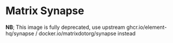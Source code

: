 Matrix Synapse
==============

**NB**; This image is fully deprecated, use upstream ghcr.io/element-hq/synapse / docker.io/matrixdotorg/synapse instead
